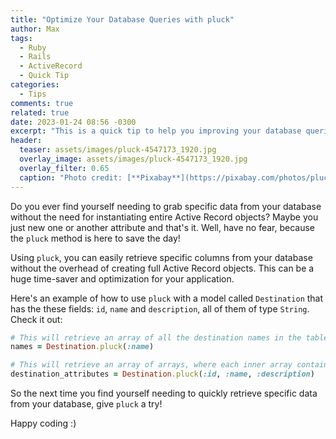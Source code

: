 ```yaml
---
title: "Optimize Your Database Queries with pluck"
author: Max
tags:
  - Ruby
  - Rails
  - ActiveRecord
  - Quick Tip
categories:
  - Tips
comments: true
related: true
date: 2023-01-24 08:56 -0300
excerpt: "This is a quick tip to help you improving your database queries with the **pluck** ActiveRecord method"
header:
  teaser: assets/images/pluck-4547173_1920.jpg
  overlay_image: assets/images/pluck-4547173_1920.jpg
  overlay_filter: 0.65
  caption: "Photo credit: [**Pixabay**](https://pixabay.com/photos/pluck-apple-fruit-tree-healthy-4547173/){:target='_blank'}"
---
```


Do you ever find yourself needing to grab specific data from your database without the need for instantiating entire Active Record objects? Maybe you just new one or another attribute and that's it. Well, have no fear, because the `pluck` method is here to save the day!

Using `pluck`, you can easily retrieve specific columns from your database without the overhead of creating full Active Record objects. This can be a huge time-saver and optimization for your application.

Here's an example of how to use `pluck` with a model called `Destination` that has the these fields: `id`, `name` and `description`, all of them of type `String`. Check it out:

~~~ruby
# This will retrieve an array of all the destination names in the table
names = Destination.pluck(:name)

# This will retrieve an array of arrays, where each inner array contains the `id`, `name`, and `description` of a destination
destination_attributes = Destination.pluck(:id, :name, :description)
~~~

So the next time you find yourself needing to quickly retrieve specific data from your database, give `pluck` a try! 

Happy coding :)
